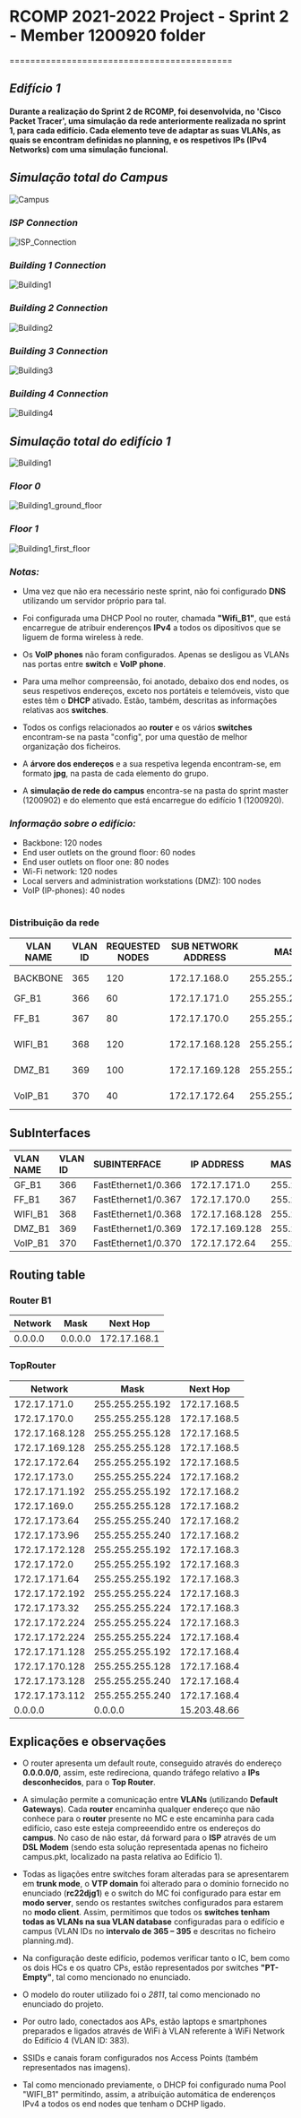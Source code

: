 # RCOMP 2021-2022 Project - Sprint 2 - Member 1200920 folder
===========================================

## ***Edifício 1***

#### Durante a realização do Sprint 2 de RCOMP, foi desenvolvida, no 'Cisco Packet Tracer', uma simulação da rede anteriormente realizada no sprint 1, para cada edifício. Cada elemento teve de adaptar as suas VLANs, as quais se encontram definidas no planning, e os respetivos IPs (IPv4 Networks) com uma simulação funcional.

###

## *Simulação total do Campus*

![Campus](Backbone.png)

### *ISP Connection*

![ISP_Connection](Backbone_ISP.png)

### *Building 1 Connection*

![Building1](Backbone_building1.png)

### *Building 2 Connection*

![Building2](Backbone_building2.png)

### *Building 3 Connection*

![Building3](Backbone_building3.png)

### *Building 4 Connection*

![Building4](Backbone_building4.png)


## *Simulação total do edifício 1*

![Building1](Building1.png)

### *Floor 0*

![Building1_ground_floor](Building1_ground_floor.png)

### *Floor 1*

![Building1_first_floor](Building1_first_floor.png)


### *Notas:*

* Uma vez que não era necessário neste sprint, não foi configurado **DNS** utilizando um servidor próprio para tal.

* Foi configurada uma DHCP Pool no router, chamada **"Wifi_B1"**, que está encarregue de atribuir enderenços **IPv4** a todos os dipositivos que se liguem de forma wireless à rede.

* Os **VoIP phones** não foram configurados. Apenas se desligou as VLANs nas portas entre **switch** e **VoIP phone**.

* Para uma melhor compreensão, foi anotado, debaixo dos end nodes, os seus respetivos endereços, exceto nos portáteis e telemóveis, visto que estes têm o **DHCP** ativado. Estão, também, descritas as informações relativas aos **switches**.

* Todos os configs relacionados ao **router** e os vários **switches** encontram-se na pasta "config", por uma questão de melhor organização dos ficheiros.

* A **árvore dos endereços** e a sua respetiva legenda encontram-se, em formato **jpg**, na pasta de cada elemento do grupo.

* A **simulação de rede do campus** encontra-se na pasta do sprint master (1200902) e do elemento que está encarregue do edifício 1 (1200920).


### *Informação sobre o edifício:*

- Backbone: 120 nodes
- End user outlets on the ground floor: 60 nodes
- End user outlets on floor one: 80 nodes
- Wi-Fi network: 120 nodes
- Local servers and administration workstations (DMZ): 100 nodes
- VoIP (IP-phones): 40 nodes

#

### Distribuição da rede

| VLAN NAME | VLAN ID | REQUESTED NODES | SUB NETWORK ADDRESS | MASK            | ADDRESS RANGE      | NETWORK ADDRESS | BROADCAST ADDRESS | FIRST VALID NODE ADDRESS | LAST VALID NODE ADDRESS |
|-----------|---------|-----------------|---------------------|-----------------|--------------------|-----------------|-------------------|--------------------------|-------------------------|
| BACKBONE  | 365     | 120             | 172.17.168.0        | 255.255.255.128 | 172.17.168.0-127   | 172.17.168.0    | 172.17.168.127    | 172.17.168.1             | 172.17.168.127          |
| GF_B1     | 366     | 60              | 172.17.171.0        | 255.255.255.192 | 172.17.171.0-63    | 172.17.171.0    | 172.17.171.63     | 172.17.171.1             | 172.17.171.63           |
| FF_B1     | 367     | 80              | 172.17.170.0        | 255.255.255.128 | 172.17.170.0-127   | 172.17.170.0    | 172.17.170.127    | 172.17.170.1             | 172.17.170.127          |
| WIFI_B1   | 368     | 120             | 172.17.168.128      | 255.255.255.128 | 172.17.168.128-255 | 172.17.168.128  | 172.17.168.255    | 172.17.168.129           | 172.17.168.255          |
| DMZ_B1    | 369     | 100             | 172.17.169.128      | 255.255.255.128 | 172.17.169.128-255 | 172.17.169.128  | 172.17.169.255    | 172.17.169.129           | 172.17.169.255          |
| VoIP_B1   | 370     | 40              | 172.17.172.64       | 255.255.255.128 | 172.17.172.64-127  | 172.17.172.64   | 172.17.172.127    | 172.17.172.65            | 172.17.172.127          |


## SubInterfaces

| VLAN NAME | VLAN ID | SUBINTERFACE        | IP ADDRESS     | MASK            |
|:----------|:--------|:--------------------|:---------------|:----------------|
| GF_B1     | 366     | FastEthernet1/0.366 | 172.17.171.0   | 255.255.255.192 |
| FF_B1     | 367     | FastEthernet1/0.367 | 172.17.170.0   | 255.255.255.128 |
| WIFI_B1   | 368     | FastEthernet1/0.368 | 172.17.168.128 | 255.255.255.128 |
| DMZ_B1    | 369     | FastEthernet1/0.369 | 172.17.169.128 | 255.255.255.128 |
| VoIP_B1   | 370     | FastEthernet1/0.370 | 172.17.172.64  | 255.255.255.128 |


## Routing table

### Router B1
| Network        | Mask            | Next Hop       |
|----------------|-----------------|----------------|
| 0.0.0.0        | 0.0.0.0         | 172.17.168.1   |


### TopRouter
| Network        | Mask             | Next Hop     |
|----------------|------------------|--------------|
| 172.17.171.0   | 255.255.255.192  | 172.17.168.5 |
| 172.17.170.0   | 255.255.255.128  | 172.17.168.5 |
| 172.17.168.128 | 255.255.255.128  | 172.17.168.5 |
| 172.17.169.128 | 255.255.255.128  | 172.17.168.5 |
| 172.17.172.64  | 255.255.255.192  | 172.17.168.5 |
| 172.17.173.0   | 255.255.255.224  | 172.17.168.2 |
| 172.17.171.192 | 255.255.255.192  | 172.17.168.2 |
| 172.17.169.0   | 255.255.255.128  | 172.17.168.2 |
| 172.17.173.64  | 255.255.255.240  | 172.17.168.2 |
| 172.17.173.96  | 255.255.255.240  | 172.17.168.2 |
| 172.17.172.128 | 255.255.255.192  | 172.17.168.3 |
| 172.17.172.0   | 255.255.255.192  | 172.17.168.3 |
| 172.17.171.64  | 255.255.255.192  | 172.17.168.3 |
| 172.17.172.192 | 255.255.255.224  | 172.17.168.3 |
| 172.17.173.32  | 255.255.255.224  | 172.17.168.3 |
| 172.17.172.224 | 255.255.255.224  | 172.17.168.3 |
| 172.17.172.224 | 255.255.255.224  | 172.17.168.4 |
| 172.17.171.128 | 255.255.255.192  | 172.17.168.4 |
| 172.17.170.128 | 255.255.255.128  | 172.17.168.4 |
| 172.17.173.128 | 255.255.255.240  | 172.17.168.4 |
| 172.17.173.112 | 255.255.255.240  | 172.17.168.4 |
| 0.0.0.0        | 0.0.0.0          | 15.203.48.66 |

###

## Explicações e observações

* O router apresenta um default route, conseguido através do endereço **0.0.0.0/0**, assim, este redireciona, quando tráfego relativo a **IPs desconhecidos**, para o **Top Router**.


* A simulação permite a comunicação entre **VLANs** (utilizando **Default Gateways**). Cada **router** encaminha qualquer endereço que não conhece para o **router** presente no MC e este encaminha para cada edifício, caso este esteja compreeendido entre os endereços do **campus**. No caso de não estar, dá forward para o **ISP** através de um **DSL Modem** (sendo esta solução representada apenas no ficheiro campus.pkt, localizado na pasta relativa ao Edifício 1).


* Todas as ligações entre switches foram alteradas para se apresentarem em **trunk mode**, o **VTP domain** foi alterado para o domínio fornecido no enunciado (**rc22djg1**) e o switch do MC foi configurado para estar em **modo server**, sendo os restantes switches configurados para estarem no **modo client**. Assim, permitimos que todos os **switches tenham todas as VLANs na sua VLAN database** configuradas para o edifício e campus (VLAN IDs no **intervalo de 365 – 395** e descritas no ficheiro planning.md).


* Na configuração deste edifício, podemos verificar tanto o IC, bem como os dois HCs e os quatro CPs, estão representados por switches **"PT-Empty"**, tal como mencionado no enunciado.


* O modelo do router utilizado foi o *2811*, tal como mencionado no enunciado do projeto.


* Por outro lado, conectados aos APs, estão laptops e smartphones preparados e ligados através de WiFi à VLAN referente à WiFi Network do Edifício 4 (VLAN ID: 383).


* SSIDs e canais foram configurados nos Access Points (também representados nas imagens).


* Tal como mencionado previamente, o DHCP foi configurado numa Pool "WIFI_B1" permitindo, assim, a atribuição automática de enderenços IPv4 a todos os end nodes que tenham o DCHP ligado.
